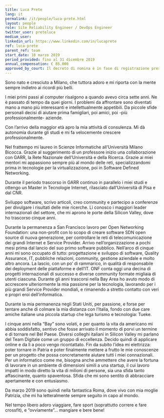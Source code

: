 ```yaml
---
title: Luca Prete
lang: it
permalink: /it/people/luca-prete.html
layout: people
role: Site Reliability Engineer / DevOps Engineer
twitter_user: preteluca
medium_user:
linkedin_url: https://www.linkedin.com/in/lucaprete
ref: luca-prete
parent_ref: team
start_date: 18 marzo 2019
period_provided: fino al 31 dicembre 2019
annual_compensation: € 85.000
approved_by_court: Il decreto di nomina è in fase di registrazione presso la Corte dei Conti
---
```


Sono nato e cresciuto a Milano, che tuttora adoro e mi riporta con la mente sempre indietro ai ricordi più belli.

I miei primi passi al computer risalgono a quando avevo circa sette anni. Ne è passato di tempo da quei giorni. I problemi da affrontare sono diventati mano a mano più interessanti e intellettualmente appetibili. Da piccole sfide personali decisi di aiutare prima famigliari, poi amici, poi -più professionalmente- aziende.

Con l’arrivo della maggior età apro la mia attività di consulenza. Mi dà autonomia durante gli studi e mi fa velocemente crescere professionalmente.

Nel frattempo mi laureo in Scienze Informatiche all’Università Milano Bicocca.
Grazie al suggerimento di un professore inizio una collaborazione con GARR, la Rete Nazionale dell’Università e della Ricerca. Grazie ai miei mentori mi appassiono sempre più al mondo delle reti, specializzandomi prima in tecnologie per la virtualizzazione, poi in Software Defined Networking.

Durante il periodo trascorso in GARR continuo in parallelo i miei studi e ottengo un Master in Tecnologie Internet, rilasciato dall’Università di Pisa e dal CNR.

Sviluppo software, scrivo articoli, creo community e partecipo a conferenze per divulgare i risultati delle mie ricerche. Lì conosco i maggiori leader internazionali del settore, che mi aprono le porte della Silicon Valley, dove ho trascorso cinque anni.

Durante la permanenza a San Francisco lavoro per Open Networking Foundation: una non-profit con lo scopo di creare software SDN open source di nuova generazione, per controllare le reti di telecomunicazione dei grandi Internet e Service Provider. Arrivo nell’organizzazione a pochi mesi prima dal lancio del suo primo software pubblico. Nell’arco di cinque anni mi sono occupato di tutto: progettazione e sviluppo di software, Quality Assurance, IT, pubbliche relazioni, community, gestione aziendale e molto altro ancora.
La lascio, con un po’ di rammarico, in qualità di responsabile dei deployment delle piattaforme e dell’IT. ONF conta oggi una decina di progetti internazionali di successo e diverse community formate migliaia di utenti ciascuna.
Durante gli anni trascorsi nella Bay Area ho avuto modo di accrescere ulteriormente la mia passione per la tecnologia, lavorando per i più grandi Service Provider mondiali, e rimanendo a stretto contatto con veri e propri eroi dell’informatica.

Durante la mia permanenza negli Stati Uniti, per passione, e forse per tentare anche di colmare la mia distanza con l’Italia, fondo con due care amiche italiane una piccola startup che lega turismo e tecnologia: Tueke.

I cinque anni nella “Bay” sono volati, e per quanto la vita da americano mi abbia soddisfatto, sentivo che fosse arrivato il momento di porvi un termine e di tornare nel Bel Paese. Diversi colleghi italiani in Silicon Valley mi parlano del Team Digitale come un gruppo di eccellenza. Decido quindi di applicare online e da lì a poco vengo ricontattato.
Fin da subito l’idea mi elettrizza: poter tornare in Patria e poter finalmente mettere a frutto le mie conoscenze per un progetto che possa concretamente aiutare tutti i miei connazionali. Per un informatico come me, bisogna anche ammettere che avere la fortuna di lavorare in un ambiente di dimensioni simili a una startup, il cui lavoro impatti in modo diretto la vita di milioni di persone, sia una sfida tanto affascinante, quanto spaventosa. Sfida che mi sono sentito di abbracciare apertamente e con entusiasmo.

Da marzo 2019 sono quindi nella fantastica Roma, dove vivo con mia moglie Patrizia, che mi ha letteralmente sempre seguito in capo al mondo.

Nel tempo libero adoro viaggiare, fare sport (soprattutto correre e fare crossfit), e “ovviamente”... mangiare e bere bene!
